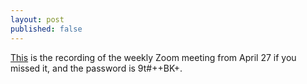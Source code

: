 ```yaml
---
layout: post
published: false
---
```

[This](https://sandiegounified.zoom.us/rec/share/z8JzKbLO7lpIYYHUt1DFaokoQaXZT6a80SQeqfIIxUtnCMdQX97DpXOUrPezH6YX) is the recording of the weekly Zoom meeting from April 27 if you missed it, and the password is 9t#++BK+.

